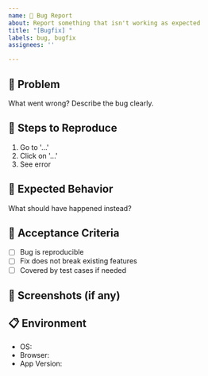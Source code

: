 ```yaml
---
name: 🐞 Bug Report
about: Report something that isn't working as expected
title: "[Bugfix] "
labels: bug, bugfix
assignees: ''

---
```


## 🐞 Problem

What went wrong? Describe the bug clearly.

## 🔁 Steps to Reproduce

1. Go to '...'
2. Click on '...'
3. See error

## 🤔 Expected Behavior

What should have happened instead?

## 🧪 Acceptance Criteria

- [ ] Bug is reproducible
- [ ] Fix does not break existing features
- [ ] Covered by test cases if needed

## 📸 Screenshots (if any)

## 📋 Environment

- OS:
- Browser:
- App Version: